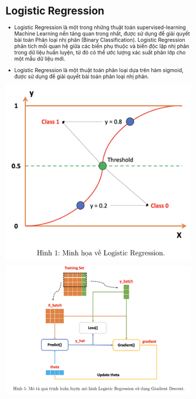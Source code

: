 # Logistic Regression

- Logistic Regression là một trong những thuật toán supervised-learning Machine Learning nền tảng quan trong nhất, được sử dụng để giải quyết bài toán Phân loại nhị phân (Binary Classification). Logistic Regression phân tích mối quan hệ giữa các biến phụ thuộc và biến độc lập nhị phân trong dữ liệu huấn luyện, từ đó có thể ước lượng xác suất phân lớp cho một mẫu dữ liệu mới.

- Logistic Regression là một thuật toán phân loại dựa trên hàm sigmoid, được sử dụng để giải quyết bài toán phân loại nhị phân.

![Logistic Regression](./assets/images/logistic_regression.png)

![Training Logistic Regression](./assets/images/training_pipeline.png)




